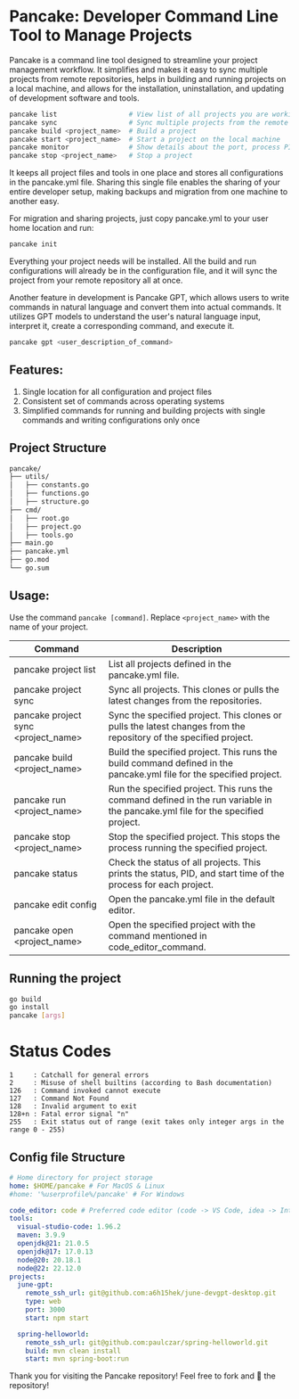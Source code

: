 # Pancake: Developer Command Line Tool to Manage Projects

Pancake is a command line tool designed to streamline your project management workflow. It simplifies and makes it easy to sync multiple projects from remote repositories, helps in building and running projects on a local machine, and allows for the installation, uninstallation, and updating of development software and tools. 

```bash
pancake list                  # View list of all projects you are working on
pancake sync                  # Sync multiple projects from the remote repository 
pancake build <project_name>  # Build a project
pancake start <project_name>  # Start a project on the local machine
pancake monitor               # Show details about the port, process PID, and uptime
pancake stop <project_name>   # Stop a project
```
It keeps all project files and tools in one place and stores all configurations in the pancake.yml file. Sharing this single file enables the sharing of your entire developer setup, making backups and migration from one machine to another easy.

For migration and sharing projects, just copy pancake.yml to your user home location and run:
```bash
pancake init
```
Everything your project needs will be installed. All the build and run configurations will already be in the configuration file, and it will sync the project from your remote repository all at once.


Another feature in development is Pancake GPT, which allows users to write commands in natural language and convert them into actual commands. It utilizes GPT models to understand the user's natural language input, interpret it, create a corresponding command, and execute it.

```bash
pancake gpt <user_description_of_command>
```

## Features:
1. Single location for all configuration and project files
2. Consistent set of commands across operating systems
3. Simplified commands for running and building projects with single commands and writing configurations only once

## Project Structure

```bash
pancake/
├── utils/
│   ├── constants.go
│   ├── functions.go
│   ├── structure.go
├── cmd/
│   ├── root.go
│   ├── project.go
│   ├── tools.go
├── main.go
├── pancake.yml
├── go.mod
└── go.sum

```

## Usage:
Use the command `pancake [command]`. Replace `<project_name>` with the name of your project.

| Command | Description |
| --- | --- |
| pancake project list | List all projects defined in the pancake.yml file. |
| pancake project sync | Sync all projects. This clones or pulls the latest changes from the repositories. |
| pancake project sync <project_name> | Sync the specified project. This clones or pulls the latest changes from the repository of the specified project. |
| pancake build <project_name> | Build the specified project. This runs the build command defined in the pancake.yml file for the specified project. |
| pancake run <project_name> | Run the specified project. This runs the command defined in the run variable in the pancake.yml file for the specified project. |
| pancake stop <project_name> | Stop the specified project. This stops the process running the specified project. |
| pancake status | Check the status of all projects. This prints the status, PID, and start time of the process for each project. |
| pancake edit config | Open the pancake.yml file in the default editor. |
| pancake open <project_name> | Open the specified project with the command mentioned in code_editor_command. |

## Running the project

```bash
go build
go install
pancake [args]
```
# Status Codes
```
1     : Catchall for general errors
2     : Misuse of shell builtins (according to Bash documentation)
126   : Command invoked cannot execute
127   : Command Not Found
128   : Invalid argument to exit
128+n : Fatal error signal "n"
255   : Exit status out of range (exit takes only integer args in the range 0 - 255)
```

## Config file Structure
```yml
# Home directory for project storage
home: $HOME/pancake # For MacOS & Linux
#home: '%userprofile%/pancake' # For Windows

code_editor: code # Preferred code editor (code -> VS Code, idea -> IntelliJ IDE)
tools:
  visual-studio-code: 1.96.2
  maven: 3.9.9
  openjdk@21: 21.0.5
  openjdk@17: 17.0.13
  node@20: 20.18.1
  node@22: 22.12.0
projects:
  june-gpt: 
    remote_ssh_url: git@github.com:a6h15hek/june-devgpt-desktop.git
    type: web
    port: 3000
    start: npm start

  spring-helloworld:
    remote_ssh_url: git@github.com:paulczar/spring-helloworld.git
    build: mvn clean install
    start: mvn spring-boot:run

```

Thank you for visiting the Pancake repository! Feel free to fork and 🌟 the repository!


